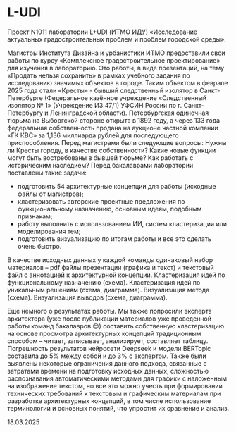 # L-UDI

Проект N1011 лаборатории L+UDI (ИТМО ИДУ) «Исследование актуальных градостроительных проблем и проблем городской среды».

Магистры Института Дизайна и урбанистики ИТМО предоставили свои работы по курсу «Комплексное градостроительное проектирование» для изучения в лабораторию. Это работы, в виде презентаций, на тему «Продать нельзя сохранить» в рамках учебного задания по исследованию значимых объектов в городе. Таким объектом в феврале 2025 года стали «Кресты» -  бывший следственный изолятор в Санкт-Петербурге (Федеральное казённое учреждение «Следственный изолятор № 1» (Учреждение ИЗ 47/1) УФСИН России по г. Санкт-Петербургу и Ленинградской области).
Петербургская одиночная тюрьма на Выборгской стороне открыта в 1892 году, а через 133 года федеральная собственность продана на аукционе частной компании «ГК КВС» за 1,136 миллиарда рублей для последующего приспособления.
Перед магистрами были следующие вопросы: Нужны ли Кресты городу, в качестве собственности? Какие новые функции могут быть востребованы в бывшей тюрьме? Как работать с историческим наследием?
Перед бакалаврами лаборатории поставлены такие задачи:

* подготовить 54 архитектурные концепции для работы (исходные файлы от магистров);
* кластеризовать авторские проектные предложения по функциональному назначению, основным идеям, подобным признакам;
* работу выполнить с использованием ИИ, систем кластеризации или моделирования тем;
* подготовить визуализацию по итогам работы и все это сделать очень быстро.

В качестве исходных данных у каждой команды одинаковый набор материалов – pdf файлы презентации (графика и текст) и текстовый файл с аннотацией к архитектурной концепции.
Кластеризация идей по функциональному назначению (схема).
Кластеризация идей по уникальным решениям (схема, диаграмма).
Визуализация метода (схема).
Визуализация выводов (схема, диаграмма).

Еще немного о результатах работы.
Мы также попросили эксперта архитектора (уже после публикации материалов уже проведенной работы команд бакалавров 😊) составить собственную кластеризацию на основе просмотра архитектурных концепций традиционным способом – читает, записывает, анализирует, составляет таблицу.
Погрешность результатов нейросети Deepseek и модели BERTopic составила до 5% между собой и до 3% с экспертом. Также были выявлены некоторые ограничения данного подхода, связанные с затратами времени на подготовку исходных данных, сложностью распознавания автоматическими методами для графики с наложенным на изображение текстом, но все это можно учесть при формировании технических требований к текстовым и графическим материалам при разработке архитектурных концепций, в том числе использование терминологии и основных понятий, что упростит их сравнение и анализ.

18.03.2025
